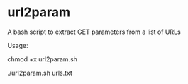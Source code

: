 # url2param
A bash script to extract GET parameters from a list of URLs

Usage:

chmod +x url2param.sh

./url2param.sh urls.txt
